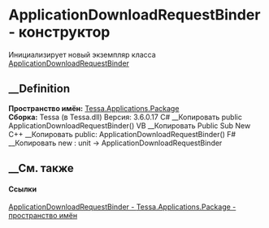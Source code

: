 # ApplicationDownloadRequestBinder - конструктор
Инициализирует новый экземпляр класса
[ApplicationDownloadRequestBinder](T_Tessa_Applications_Package_ApplicationDownloadRequestBinder.htm)
##  __Definition
 **Пространство имён:**
[Tessa.Applications.Package](N_Tessa_Applications_Package.htm)  
 **Сборка:** Tessa (в Tessa.dll) Версия: 3.6.0.17
C# __Копировать
     public ApplicationDownloadRequestBinder()
VB __Копировать
     Public Sub New
C++ __Копировать
     public:
    ApplicationDownloadRequestBinder()
F# __Копировать
     new : unit -> ApplicationDownloadRequestBinder
##  __См. также
#### Ссылки
[ApplicationDownloadRequestBinder -
](T_Tessa_Applications_Package_ApplicationDownloadRequestBinder.htm)
[Tessa.Applications.Package - пространство
имён](N_Tessa_Applications_Package.htm)

